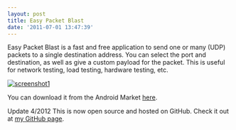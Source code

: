 ```yaml
---
layout: post
title: Easy Packet Blast
date: '2011-07-01 13:47:39'
---
```



Easy Packet Blast is a fast and free application to send one or many (UDP) packets to a single destination address. You can select the port and destination, as well as give a custom payload for the packet. This is useful for network testing, load testing, hardware testing, etc.

[![](http://66.147.244.180/~hunterda/content/images/2011/07/screenshot127-180x300.png "screenshot1")](http://66.147.244.180/~hunterda/content/images/2011/07/screenshot127.png)

You can download it from the Android Market [here](https://market.android.com/details?id=com.hunterdavis.easypacketblast).

Update 4/2012 This is now open source and hosted on GitHub. Check it out at [my GitHub page](https://github.com/huntergdavis).


